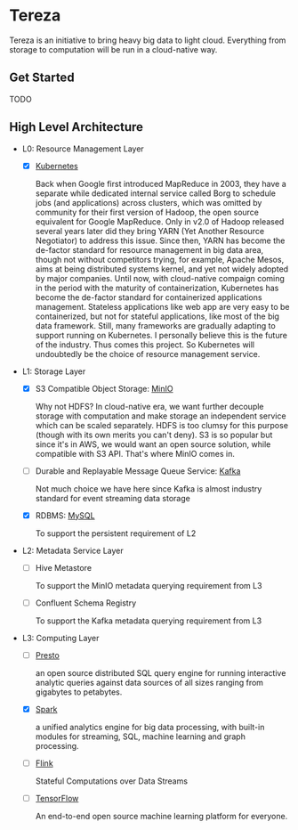 # Tereza

Tereza is an initiative to bring heavy big data to light cloud. 
Everything from storage to computation will be run in a cloud-native way.

## Get Started

TODO

## High Level Architecture

- L0: Resource Management Layer

    - [x] [Kubernetes](https://kubernetes.io/)

        Back when Google first introduced MapReduce in 2003, they have a separate while dedicated internal 
        service called Borg to schedule jobs (and applications) across clusters, which was omitted by community 
        for their first version of Hadoop, the open source equivalent for Google MapReduce. Only in v2.0 of Hadoop 
        released several years later did they bring YARN (Yet Another Resource Negotiator) to address this issue.
        Since then, YARN has become the de-factor standard for resource management in big data area, though not without
        competitors trying, for example, Apache Mesos, aims at being distributed systems kernel, and yet not widely 
        adopted by major companies. Until now, with cloud-native compaign coming in the period with the maturity of 
        containerization, Kubernetes has become the de-factor standard for containerized applications management. 
        Stateless applications like web app are very easy to be containerized, but not for stateful applications, like
        most of the big data framework. Still, many frameworks are gradually adapting to support running on Kubernetes.
        I personally believe this is the future of the industry. Thus comes this project. So Kubernetes will undoubtedly
        be the choice of resource management service.

- L1: Storage Layer

    - [x] S3 Compatible Object Storage: [MinIO](https://min.io/)
    
        Why not HDFS? In cloud-native era, we want further decouple storage with computation and make storage an 
        independent service which can be scaled separately. HDFS is too clumsy for this purpose (though with its own 
        merits you can't deny). S3 is so popular but since it's in AWS, we would want an open source solution, while 
        compatible with S3 API. That's where MinIO comes in.
    
    - [ ] Durable and Replayable Message Queue Service: [Kafka](https://kafka.apache.org/)
    
        Not much choice we have here since Kafka is almost industry standard for event streaming data storage
    
    - [x] RDBMS: [MySQL](https://www.mysql.com/)
    
        To support the persistent requirement of L2

- L2: Metadata Service Layer

    - [ ] Hive Metastore
    
        To support the MinIO metadata querying requirement from L3 
    
    - [ ] Confluent Schema Registry
    
        To support the Kafka metadata querying requirement from L3

- L3: Computing Layer

    - [ ] [Presto](https://prestodb.io/)
    
        an open source distributed SQL query engine for running interactive analytic queries against data sources of 
        all sizes ranging from gigabytes to petabytes.
    
    - [x] [Spark](https://spark.apache.org/)
    
        a unified analytics engine for big data processing, with built-in modules for streaming, SQL, machine learning 
        and graph processing.
    
    - [ ] [Flink](https://flink.apache.org/)
    
        Stateful Computations over Data Streams
    
    - [ ] [TensorFlow](https://www.tensorflow.org/)

        An end-to-end open source machine learning platform for everyone.
